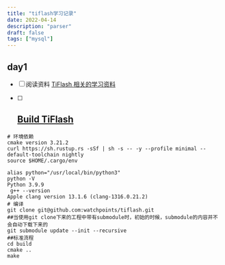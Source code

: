 ```yaml
---
title: "tiflash学习记录"
date: 2022-04-14
description: "parser"
draft: false
tags: ["mysql"]
---
```








## day1



- [ ] 阅读资料 [TiFlash 相关的学习资料](https://asktug.com/t/topic/662813)

- [ ] ## [Build TiFlash](https://github.com/pingcap/tiflash)

~~~shell
# 环境依赖
cmake version 3.21.2
curl https://sh.rustup.rs -sSf | sh -s -- -y --profile minimal --default-toolchain nightly
source $HOME/.cargo/env

alias python="/usr/local/bin/python3"
python -V
Python 3.9.9
 g++ --version
Apple clang version 13.1.6 (clang-1316.0.21.2)
# 编译
git clone git@github.com:watchpoints/tiflash.git
##当使用git clone下来的工程中带有submodule时，初始的时候，submodule的内容并不会自动下载下来的
git submodule update --init --recursive
##标准流程
cd build
cmake ..
make
~~~

